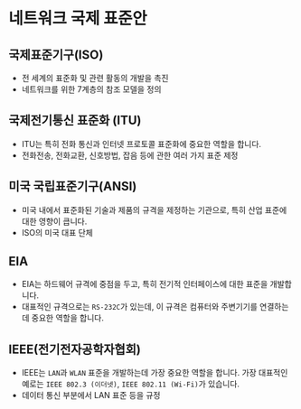 # 네트워크 국제 표준안

## 국제표준기구(ISO)
- 전 세계의 표준화 및 관련 활동의 개발을 촉진
- 네트워크를 위한 7계층의 참조 모델을 정의

## 국제전기통신 표준화 (ITU)
- ITU는 특히 전화 통신과 인터넷 프로토콜 표준화에 중요한 역할을 합니다.
- 전화전송, 전화교환, 신호방법, 잡음 등에 관한 여러 가지 표준 제정

## 미국 국립표준기구(ANSI)
- 미국 내에서 표준화된 기술과 제품의 규격을 제정하는 기관으로, 특히 산업 표준에 대한 영향이 큽니다.
- ISO의 미국 대표 단체

## EIA
- EIA는 하드웨어 규격에 중점을 두고, 특히 전기적 인터페이스에 대한 표준을 개발합니다.
- 대표적인 규격으로는 `RS-232C`가 있는데, 이 규격은 컴퓨터와 주변기기를 연결하는 데 중요한 역할을 합니다.

## IEEE(전기전자공학자협회)
- IEEE는 `LAN`과 `WLAN` 표준을 개발하는데 가장 중요한 역할을 합니다. 가장 대표적인 예로는 `IEEE 802.3 (이더넷)`, `IEEE 802.11 (Wi-Fi)`가 있습니다.
- 데이터 통신 부분에서 LAN 표준 등을 규정